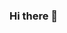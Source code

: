 ### Hi there 👋

<!--
**saisrinivas7/saisrinivas7** is a ✨ _special_ ✨ repository because its `README.md` (this file) appears on your GitHub profile.

Here are some ideas to get you started:

- 🔭 I’m currently working on Machine Learning and its applications.
- 📫 How to reach me: 
- 😄 Pronouns: he/him

